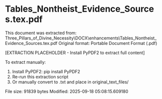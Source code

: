 # Tables_Nontheist_Evidence_Sources.tex.pdf

This document was extracted from: Three_Pillars_of_Divine_Necessity\DOCX\enhancements\Tables_Nontheist_Evidence_Sources.tex.pdf
Original format: Portable Document Format (.pdf)

[EXTRACTION PLACEHOLDER - Install PyPDF2 to extract full content]

To extract manually:
1. Install PyPDF2: pip install PyPDF2
2. Re-run this extraction script  
3. Or manually convert to .txt and place in original_text_files/

File size: 91839 bytes
Modified: 2025-09-18 05:08:15.609180
